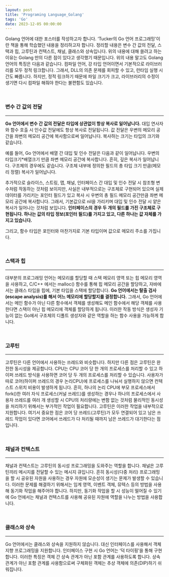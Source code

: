 ```yaml
---
layout: post
title: 'Programing Language_Golang'
tags: 'Go'
date: 2023-12-05 00:00:00
---
```


Golang 언어에 대한 포스터를 작성하고자 합니다. ‘Tucker의 Go 언어 프로그래밍’이란 책을 통해 학습했던 내용을 정리하고자 합니다. 정리할 내용은 변수 간 값의 전달, 스택과 힙, 고루틴과 컨텍스트, 채널, 클래스와 상속입니다. 위의 내용에 대해 쓸려고 하는 이유는 Golang 만의 다른 점이 있다고 생각했기 때문입니다. 위의 내용 말고도 Golang 언어의 특징은 다음과 같습니다. 컴파일 언어, 강 타입 언어이면서 기본적으로 라이브러리를 모두 정적 링크합니다. 그래서, DLL의 의존 문제를 회피할 수 있고, 런타임 실행 시간도 빠릅니다. 하지만, 정적 링크하기 때문에 파일 크기가 크고, 라이브러리의 수정이 생기면 다시 컴파일 해줘야 한다는 불편함도 있습니다.

<br>

### **변수 간 값의 전달**

---

**Go 언어에서 변수 간 값의 전달은 타입에 상관없이 항상 복사로 일어납니다.** 대입 연사자와 함수 호출 시 인수값 전달에도 항상 복사로 전달됩니다. 값 전달은 우변의 메모리 공간을 좌변의 메모리 공간에 복사함으로써 일어납니다. 복사하는 크기는 타입의 크기와 같습니다.

예를 들어, Go 언어에서 배열 간 대입 및 인수 전달은 다음과 같이 일어납니다. 우변의 타입크기\*배열크기 만큼 좌변 메모리 공간에 복사합니다. 흔히, 깊은 복사가 일어납니다. 구조체의 경우에도 같습니다. 구조체 내부에 정의한 필드의 총 타입 크기 만큼(메모리 정렬) 복사가 일어납니다.

추가적으로 슬라이스, 스트링, 맵, 채널, 인터페이스 간 대입 및 인수 전달 시 참조형 변수처럼 작동하는 것처럼 보이지만, 사실은 내부적으로는 구조체로 구현되어 있으며 실제 데이터를 가리키는 포인터 필드가 있고 복사 시 우변의 총 필드 메모리 공간만큼 좌변 메모리 공간에 복사합니다. 그래서, 기본값으로 nil을 가리키며 대입 및 인수 전달 시 얕은 복사가 일어나는 것처럼 보입니다. **인터페이스의 경우 두 개의 필드를 가진 구조체로 구현됩니다. 하나는 값의 타입 정보(포인터 필드)를 가지고 있고, 다른 하나는 값 자체를 가지고 있습니다.**

그리고, 함수 타입은 포인터와 마찬가지로 기본 타입이며 값으로 메모리 주소를 가집니다.

<br>

### **스택과 힙**

---

대부분의 프로그래밍 언어는 메모리를 할당할 때 스택 메모리 영역 또는 힙 메모리 영역을 사용하고, C/C++ 에서는 malloc() 함수를 통해 힙 메모리 공간을 할당하고, 자바에서는 클래스 타입을 힙에, 기본 타입을 스택에 할당합니다. **Go 언어에서는 탈출 검사(escape analysis)를 해서 어느 메모리에 할당할지를 결정합니다.** 그래서, Go 언어에서는 메인 함수가 아닌 다른 함수에서 객체를 생성해도 메인 함수에서 해당 객체를 사용한다면 스택이 아닌 힙 메모리에 객체를 할당하게 됩니다. 이러한 작동 방식은 생성자 기능이 없는 Go에서 구조체의 디폴트 생성자와 같은 역할을 하는 함수 사용을 가능하게 합니다.

<br>

### **고루틴**

---

고루틴은 다른 언어에서 사용하는 쓰레드와 비슷합니다. 하지만 다른 점은 고루틴은 완전한 동시성을 제공합니다. CPU는 CPU 코어 당 한 개의 프로세스를 처리할 수 있고 하이퍼 쓰레드 방식을 사용하면 코어 당 두 개의 프로세스를 처리할 수 있습니다. 사용자가 따로 코어(하이퍼 쓰레드의 경우 논리CPU)에 프로세스를 나눠서 실행하지 않으면 컨텍스트 스위치 비용이 발생하게 됩니다. 흔히, 하나의 논리 CPU에 부모 프로세스에서 fork()한 여러 자식 프로세스(커널 쓰레드)를 생성하는 경우나 하나의 프로세스에서 사용자 쓰레드를 여러 개 생성할 시 CPU의 처리량에는 변함 없는 것처럼 물리적인 동시성을 처리하기 위해서는 부가적인 작업이 필요합니다. 고루틴은 이러한 작업을 내부적으로 지원합니다. 여기서 중요한 점은 코어 당 쓰레드(고루틴)가 모두 연결되어 있고 남은 쓰레드 작업이 있다면 코어에서 쓰레드가 다 처리될 때까지 남은 쓰레드가 대기한다는 점입니다.

<br>

### **채널과 컨텍스트**

---

채널과 컨텍스트는 고루틴의 동시성 프로그래밍을 도와주는 역할을 합니다. 채널은 고루틴끼리 메시지를 전달할 수 있는 메시지 큐입니다. 흔히 동시성(다중 처리) 프로그래밍을 할 시 공유된 자원을 사용하는 경우 자원에 모순성이 생기는 문제가 발생할 수 있습니다. 이러한 문제를 해결하기 위해서는 임계 영역, 이벤트 객체, 뮤텍스 등의 방법을 사용해 동기화 작업을 해주어야 합니다. 하지만, 동기화 작업을 할 시 성능이 떨어질 수 있기에 Go 언에서는 채널과 컨텍스트를 사용해 공유된 자원에 역할을 나누는 방법을 사용합니다.

<br>

### **클래스와 상속**

---

Go 언어에서는 클래스와 상속을 지원하지 않습니다. 대신 인터페이스를 사용해서 객체 지향 프로그래밍을 지원합니다. 인터페이스 구현 시 Go 언어는 ‘덕 타이핑’을 통해 구현합니다. 이러한 특징은 객체 간 상속 관계가 아닌 포함 관계를 사용하도록 합니다. 상속 관계가 아닌 포함 관계를 사용함으로써 구체화된 객체는 추상 객체에 의존(DIP)하기 쉬워집니다.
